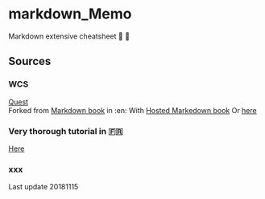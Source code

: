 # markdown_Memo
Markdown extensive cheatsheet :see_no_evil: :hear_no_evil:

## Sources

### WCS
[Quest](https://github.com/WildCodeSchool/markdown-fr)    
Forked from [Markdown book](https://github.com/GitbookIO/markdown) in :en:
With [Hosted Markedown book](https://www.gitbook.io/book/GitBookIO/markdown)
Or [here](http://wildcodeschool.gitbooks.io/markdown/content/)

### Very thorough tutorial in :fr:
[Here](https://blog.wax-o.com/2014/04/tutoriel-un-guide-pour-bien-commencer-avec-markdown/)


### xxx



Last update 20181115
